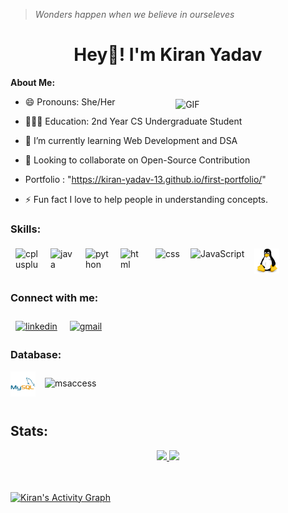 > <em> Wonders happen when we believe in ourseleves </em>

<h1 align="center">Hey👋! I'm Kiran Yadav </h1>
<img align="right" alt="GIF" src="https://res.cloudinary.com/practicaldev/image/fetch/s--2bZIjPGC--/c_limit%2Cf_auto%2Cfl_progressive%2Cq_66%2Cw_880/https://dev-to-uploads.s3.amazonaws.com/i/d4tvukbt5mra37cvwklk.gif" width="47%" height="70%" style="margin:35px 3px 0 5px;" >



<b align="left">About Me: </b>


- 😄 Pronouns: She/Her

- 👩🏻‍💻 Education: 2nd Year CS Undergraduate Student

- 🌱 I’m currently learning Web Development and DSA

- 🤝 Looking to collaborate on Open-Source Contribution

- Portfolio : "https://kiran-yadav-13.github.io/first-portfolio/"

- ⚡ Fun fact I love to help people in understanding concepts.




<h3 align="left">Skills: </h3>

 <img align="left" src="https://img.icons8.com/color/48/000000/c-plus-plus-logo.png" alt="cplusplus" width="40" height="40" style="margin:5px 8px 5px 8px"/> 
<img src="https://www.vectorlogo.zone/logos/java/java-icon.svg" alt="java" width="40" height="40" align="left" style="margin:5px 8px 5px 8px;" /> 
<img align="left" src="https://www.vectorlogo.zone/logos/python/python-icon.svg" alt="python" width="40" height="40" style="margin:5px 8px 5px 8px;" /> 
<img align="left" src="https://www.vectorlogo.zone/logos/w3_html5/w3_html5-icon.svg" alt="html" width="40" height="40" style="margin:5px 8px 5px 8px;" /> 
<img align="left" src="https://www.vectorlogo.zone/logos/w3_css/w3_css-icon.svg" alt="css" width="40" height="40" style="margin:5px 8px 5px 8px;" /> 
 <img align="left" title="JavaScript" alt="JavaScript" height="35px" src="https://cdn.iconscout.com/icon/free/png-512/javascript-2752148-2284965.png" style="margin:5px 8px 5px 8px;"/>
 <img align="left" src="https://raw.githubusercontent.com/devicons/devicon/master/icons/linux/linux-original.svg" alt="linux" width="40" height="40" style="margin:5px 8px 5px 8px;"/>  




<br> <br> <br>

<h3 align="left">Connect with me: </h3>

<a href="https://linkedin.com/in/kiran-yadav" target="blank"><img align="center" src="https://www.vectorlogo.zone/logos/linkedin/linkedin-icon.svg" alt="linkedin" height="30" width="40" style="margin:10px 8px 5px 8px;" /></a>
<a  href="mailto:kiranyadav9551@gmail.com" target="blank"><img align="center" src="https://www.vectorlogo.zone/logos/gmail/gmail-icon.svg" alt="gmail" height="30" width="40" style="margin:10px 8px 5px 8px;" /></a>





<h3 align="left">Database:</h3>

<img  align="left" src="https://raw.githubusercontent.com/devicons/devicon/master/icons/mysql/mysql-original-wordmark.svg" alt="mysql" width="40" height="40" tyle="margin:10px 15px 10px 15px;" /> 
<img src="https://img.icons8.com/fluency/48/000000/microsoft-access-2019.png" alt="msaccess" width="40" height="40" style="margin:10px 15px 10px 15px;" /> 



<br>
<br>

## Stats:

<p align="center">
<a href="https://github.com/kiran-yadav-13">
  
  <img  width="42%" src="https://github-readme-stats.vercel.app/api/top-langs/?username=kiran-yadav-13&layout=compact&theme=gruvbox&hide_border=true" />
  

<img   width="50%" src="https://github-readme-stats.vercel.app/api?username=kiran-yadav-13&show_icons=true&hide_border=true&theme=gruvbox" />


  <br><br>
<img alt="Kiran's Activity Graph" width="99%" src="https://activity-graph.herokuapp.com/graph?username=kiran-yadav-13&bg_color=191621&color=f9ae80&line=fED000&point=f9ae80&hide_border=true">
 </a>
</p>
